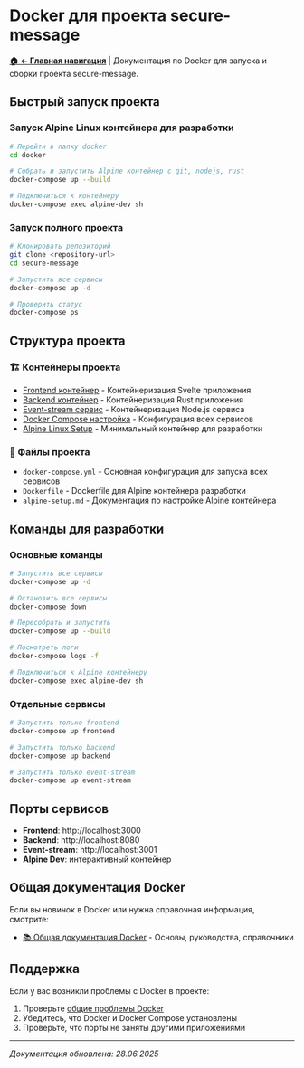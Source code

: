 # Docker для проекта secure-message

**[🏠 ← Главная навигация](../links.md)** | Документация по Docker для запуска и сборки проекта secure-message.

## Быстрый запуск проекта

### Запуск Alpine Linux контейнера для разработки

```bash
# Перейти в папку docker
cd docker

# Собрать и запустить Alpine контейнер с git, nodejs, rust
docker-compose up --build

# Подключиться к контейнеру
docker-compose exec alpine-dev sh
```

### Запуск полного проекта

```bash
# Клонировать репозиторий
git clone <repository-url>
cd secure-message

# Запустить все сервисы
docker-compose up -d

# Проверить статус
docker-compose ps
```

## Структура проекта

### 🏗️ Контейнеры проекта
- [Frontend контейнер](./project/frontend.md) - Контейнеризация Svelte приложения
- [Backend контейнер](./project/backend.md) - Контейнеризация Rust приложения
- [Event-stream сервис](./project/event-stream.md) - Контейнеризация Node.js сервиса
- [Docker Compose настройка](./project/docker-compose.md) - Конфигурация всех сервисов
- [Alpine Linux Setup](./alpine-setup.md) - Минимальный контейнер для разработки

### 📁 Файлы проекта
- `docker-compose.yml` - Основная конфигурация для запуска всех сервисов
- `Dockerfile` - Dockerfile для Alpine контейнера разработки
- `alpine-setup.md` - Документация по настройке Alpine контейнера

## Команды для разработки

### Основные команды
```bash
# Запустить все сервисы
docker-compose up -d

# Остановить все сервисы
docker-compose down

# Пересобрать и запустить
docker-compose up --build

# Посмотреть логи
docker-compose logs -f

# Подключиться к Alpine контейнеру
docker-compose exec alpine-dev sh
```

### Отдельные сервисы
```bash
# Запустить только frontend
docker-compose up frontend

# Запустить только backend
docker-compose up backend

# Запустить только event-stream
docker-compose up event-stream
```

## Порты сервисов

- **Frontend**: http://localhost:3000
- **Backend**: http://localhost:8080
- **Event-stream**: http://localhost:3001
- **Alpine Dev**: интерактивный контейнер

## Общая документация Docker

Если вы новичок в Docker или нужна справочная информация, смотрите:
- [📚 Общая документация Docker](./docker-general/README.md) - Основы, руководства, справочники

## Поддержка

Если у вас возникли проблемы с Docker в проекте:
1. Проверьте [общие проблемы Docker](./docker-general/troubleshooting/common-errors.md)
2. Убедитесь, что Docker и Docker Compose установлены
3. Проверьте, что порты не заняты другими приложениями

---

*Документация обновлена: 28.06.2025*
